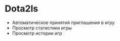 # Dota2ls
- Автоматическое принятия приглашения в игру
- Просмотр статистики игры
- Просмотр истории игр
